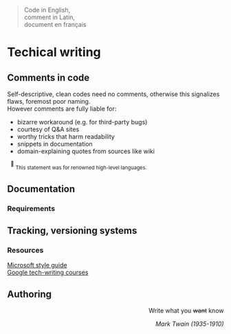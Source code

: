 > Code in English,\
> comment in Latin,\
> document en français

# Techical writing

## Comments in code

Self-descriptive, clean codes need no comments, otherwise this signalizes flaws, foremost poor naming.\
However comments are fully liable for:

+ bizarre workaround (e.g. for third-party bugs)
+ courtesy of Q&A sites
+ worthy tricks that harm readability
+ snippets in documentation
+ domain-explaining quotes from sources like wiki

&nbsp;&nbsp;<sup>:raising_hand:</sup>&nbsp;<sub>This statement was for renowned high-level languages.</sub>

## Documentation

### Requirements

## Tracking, versioning systems

### Resources

[Microsoft style guide](https://learn.microsoft.com/en-us/style-guide/welcome/)\
[Google tech-writing courses](https://developers.google.com/tech-writing/overview)

## Authoring
<div dir="rtl">Write what you <s>want</s> know</div>
<p dir="rtl";'><i>Mark Twain (1935-1910)</i></p>
